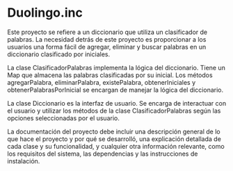 # Duolingo.inc 
Este proyecto se refiere a un diccionario que utiliza un clasificador de palabras. La necesidad detrás de este proyecto es proporcionar a los usuarios una forma fácil de agregar, eliminar y buscar palabras en un diccionario clasificado por iniciales.

La clase ClasificadorPalabras implementa la lógica del diccionario. Tiene un Map que almacena las palabras clasificadas por su inicial. Los métodos agregarPalabra, eliminarPalabra, existePalabra, obtenerIniciales y obtenerPalabrasPorInicial se encargan de manejar la lógica del diccionario.

La clase Diccionario es la interfaz de usuario. Se encarga de interactuar con el usuario y utilizar los métodos de la clase ClasificadorPalabras según las opciones seleccionadas por el usuario.

La documentación del proyecto debe incluir una descripción general de lo que hace el proyecto y por qué se desarrolló, una explicación detallada de cada clase y su funcionalidad, y cualquier otra información relevante, como los requisitos del sistema, las dependencias y las instrucciones de instalación.
